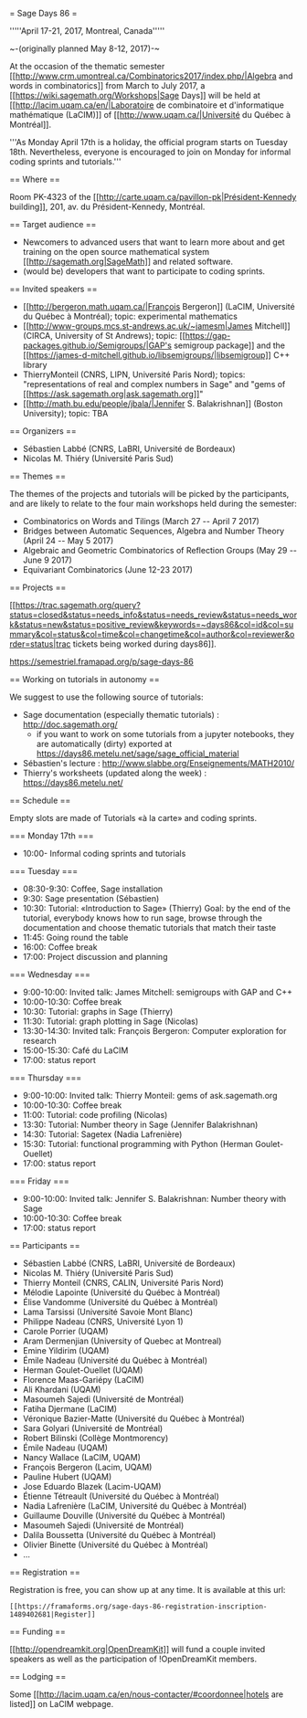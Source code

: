 = Sage Days 86 =

'''''April 17-21, 2017, Montreal, Canada'''''

~-(originally planned May 8-12, 2017)-~

At the occasion of the thematic semester [[http://www.crm.umontreal.ca/Combinatorics2017/index.php/|Algebra and words in combinatorics]] from March to July 2017, a [[https://wiki.sagemath.org/Workshops|Sage Days]] will be held at [[http://lacim.uqam.ca/en/|Laboratoire de combinatoire et d'informatique mathématique (LaCIM)]] of [[http://www.uqam.ca/|Université du Québec à Montréal]].

'''As Monday April 17th is a holiday, the official program starts on
Tuesday 18th. Nevertheless, everyone is encouraged to join on Monday
for informal coding sprints and tutorials.'''

== Where ==

Room PK-4323 of the [[http://carte.uqam.ca/pavillon-pk|Président-Kennedy building]], 201, av. du Président-Kennedy, Montréal.

== Target audience ==

 * Newcomers to advanced users that want to learn more about and get training on the open source mathematical system [[http://sagemath.org|SageMath]] and related software.
 * (would be) developers that want to participate to coding sprints.

== Invited speakers ==

 * [[http://bergeron.math.uqam.ca/|François Bergeron]] (LaCIM, Université du Québec à Montréal); topic: experimental mathematics
 * [[http://www-groups.mcs.st-andrews.ac.uk/~jamesm|James Mitchell]] (CIRCA, University of St Andrews); topic: [[https://gap-packages.github.io/Semigroups/|GAP's semigroup package]] and the [[https://james-d-mitchell.github.io/libsemigroups/|libsemigroup]] C++ library
 * ThierryMonteil (CNRS, LIPN, Université Paris Nord); topics: "representations of real and complex numbers in Sage" and "gems of [[https://ask.sagemath.org|ask.sagemath.org]]"
 * [[http://math.bu.edu/people/jbala/|Jennifer S. Balakrishnan]] (Boston University); topic: TBA

== Organizers ==

 * Sébastien Labbé (CNRS, LaBRI, Université de Bordeaux)
 * Nicolas M. Thiéry (Université Paris Sud)

== Themes ==

The themes of the projects and tutorials will be picked by the
participants, and are likely to relate to the four main workshops held
during the semester:

 * Combinatorics on Words and Tilings (March 27 -- April 7 2017)
 * Bridges between Automatic Sequences, Algebra and Number Theory (April 24 -- May 5 2017) 
 * Algebraic and Geometric Combinatorics of Reflection Groups (May 29 -- June 9 2017)
 * Equivariant Combinatorics (June 12-23 2017)

== Projects ==

[[https://trac.sagemath.org/query?status=closed&status=needs_info&status=needs_review&status=needs_work&status=new&status=positive_review&keywords=~days86&col=id&col=summary&col=status&col=time&col=changetime&col=author&col=reviewer&order=status|trac tickets being worked during days86]].

https://semestriel.framapad.org/p/sage-days-86

== Working on tutorials in autonomy ==

We suggest to use the following source of tutorials:

 * Sage documentation (especially thematic tutorials) : http://doc.sagemath.org/
   * if you want to work on some tutorials from a jupyter notebooks, they are automatically (dirty) exported at https://days86.metelu.net/sage/sage_official_material
 * Sébastien's lecture : http://www.slabbe.org/Enseignements/MATH2010/
 * Thierry's worksheets (updated along the week) : https://days86.metelu.net/


== Schedule ==

Empty slots are made of Tutorials «à la carte» and coding sprints.

=== Monday 17th ===

 * 10:00- Informal coding sprints and tutorials

=== Tuesday ===
 * 08:30-9:30: Coffee, Sage installation
 * 9:30: Sage presentation (Sébastien)
 * 10:30: Tutorial: «Introduction to Sage» (Thierry)
  Goal: by the end of the tutorial, everybody knows how to run sage, browse through the documentation and choose thematic tutorials that match their taste
 * 11:45: Going round the table
 * 16:00: Coffee break
 * 17:00: Project discussion and planning

=== Wednesday ===
 * 9:00-10:00: Invited talk: James Mitchell: semigroups with GAP and C++
 * 10:00-10:30: Coffee break
 * 10:30: Tutorial: graphs in Sage (Thierry)
 * 11:30: Tutorial: graph plotting in Sage (Nicolas)
 * 13:30-14:30: Invited talk: François Bergeron: Computer exploration for research
 * 15:00-15:30: Café du LaCIM
 * 17:00: status report

=== Thursday ===
 * 9:00-10:00: Invited talk: Thierry Monteil: gems of ask.sagemath.org
 * 10:00-10:30: Coffee break
 * 11:00: Tutorial: code profiling (Nicolas)
 * 13:30: Tutorial: Number theory in Sage (Jennifer Balakrishnan)
 * 14:30: Tutorial: Sagetex (Nadia Lafrenière)
 * 15:30: Tutorial: functional programming with Python (Herman Goulet-Ouellet)
 * 17:00: status report

=== Friday ===
 * 9:00-10:00: Invited talk: Jennifer S. Balakrishnan: Number theory with Sage
 * 10:00-10:30: Coffee break
 * 17:00: status report


== Participants ==

 * Sébastien Labbé (CNRS, LaBRI, Université de Bordeaux)
 * Nicolas M. Thiéry (Université Paris Sud)
 * Thierry Monteil (CNRS, CALIN, Université Paris Nord)
 * Mélodie Lapointe (Université du Québec à Montréal)
 * Élise Vandomme (Université du Québec à Montréal)
 * Lama Tarsissi (Université Savoie Mont Blanc)
 * Philippe Nadeau (CNRS, Université Lyon 1)
 * Carole Porrier (UQAM)
 * Aram Dermenjian (University of Quebec at Montreal)
 * Emine Yildirim (UQAM)
 * Émile Nadeau	(Université du Québec à Montréal)
 * Herman Goulet-Ouellet (UQAM)
 * Florence Maas-Gariépy (LaCIM)
 * Ali Khardani (UQAM)
 * Masoumeh Sajedi (Université de Montréal)
 * Fatiha Djermane (LaCIM)
 * Véronique Bazier-Matte (Université du Québec à Montréal)
 * Sara Golyari (Université de Montréal)
 * Robert Bilinski (Collège Montmorency)
 * Émile Nadeau (UQAM)
 * Nancy Wallace (LaCIM, UQAM)
 * François Bergeron (Lacim, UQAM)
 * Pauline Hubert (UQAM)
 * Jose Eduardo Blazek (Lacim-UQAM)
 * Étienne Tétreault (Université du Québec à Montréal)
 * Nadia Lafrenière (LaCIM, Université du Québec à Montréal)
 * Guillaume Douville (Université du Québec à Montréal)
 * Masoumeh Sajedi (Université de Montréal)
 * Dalila Boussetta (Université du Québec à Montréal)
 * Olivier Binette (Université du Québec à Montréal)
 * ...

== Registration ==

Registration is free, you can show up at any time. It is available at this url:

    [[https://framaforms.org/sage-days-86-registration-inscription-1489402681|Register]]

== Funding ==

[[http://opendreamkit.org|OpenDreamKit]] will fund a couple invited speakers as well as the participation of !OpenDreamKit members.

== Lodging ==

Some [[http://lacim.uqam.ca/en/nous-contacter/#coordonnee|hotels are listed]] on LaCIM webpage.
